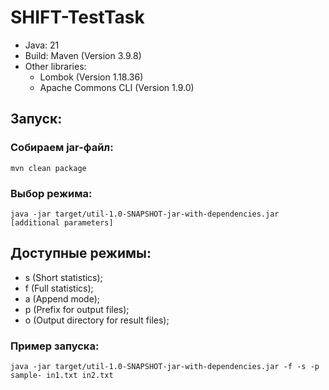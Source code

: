 # SHIFT-TestTask

* Java: 21
* Build: Maven (Version 3.9.8)
* Other libraries:
  - Lombok (Version 1.18.36)
  - Apache Commons CLI (Version 1.9.0)

## Запуск:

### Собираем jar-файл:
    mvn clean package

### Выбор режима:
    java -jar target/util-1.0-SNAPSHOT-jar-with-dependencies.jar [additional parameters] 

## Доступные режимы:
- s (Short statistics);
- f (Full statistics);
- a (Append mode);
- p (Prefix for output files);
- o (Output directory for result files);

### Пример запуска:
    java -jar target/util-1.0-SNAPSHOT-jar-with-dependencies.jar -f -s -p sample- in1.txt in2.txt




